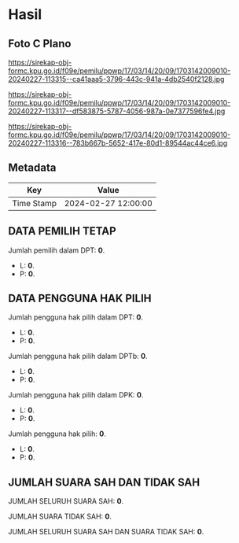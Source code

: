 # Hasil

## Foto C Plano

https://sirekap-obj-formc.kpu.go.id/f09e/pemilu/ppwp/17/03/14/20/09/1703142009010-20240227-113315--ca41aaa5-3796-443c-941a-4db2540f2128.jpg

https://sirekap-obj-formc.kpu.go.id/f09e/pemilu/ppwp/17/03/14/20/09/1703142009010-20240227-113317--df583875-5787-4056-987a-0e7377596fe4.jpg

https://sirekap-obj-formc.kpu.go.id/f09e/pemilu/ppwp/17/03/14/20/09/1703142009010-20240227-113316--783b667b-5652-417e-80d1-89544ac44ce6.jpg


## Metadata

| Key        | Value               |
| ---------- | ------------------- |
| Time Stamp | 2024-02-27 12:00:00 |


## DATA PEMILIH TETAP

Jumlah pemilih dalam DPT: **0**.
 * L: **0**.
 * P: **0**.

## DATA PENGGUNA HAK PILIH

Jumlah pengguna hak pilih dalam DPT: **0**.
 * L: **0**.
 * P: **0**.

Jumlah pengguna hak pilih dalam DPTb: **0**.
 * L: **0**.
 * P: **0**.

Jumlah pengguna hak pilih dalam DPK: **0**.
 * L: **0**.
 * P: **0**.

Jumlah pengguna hak pilih: **0**.
 * L: **0**.
 * P: **0**.

## JUMLAH SUARA SAH DAN TIDAK SAH

JUMLAH SELURUH SUARA SAH: **0**.

JUMLAH SUARA TIDAK SAH: **0**.

JUMLAH SELURUH SUARA SAH DAN SUARA TIDAK SAH: **0**.


